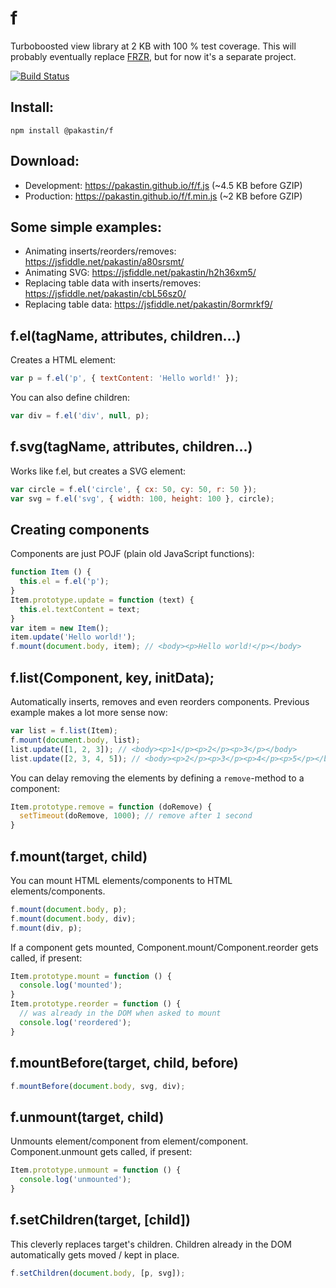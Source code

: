 # f
Turboboosted view library at 2 KB with 100 % test coverage. This will probably eventually replace [FRZR](https://frzr.js.org), but for now it's a separate project.

[![Build Status](https://travis-ci.org/pakastin/f.svg?branch=master)](https://travis-ci.org/pakastin/f)

## Install:
```
npm install @pakastin/f
```

## Download:
- Development: https://pakastin.github.io/f/f.js (~4.5 KB before GZIP)
- Production: https://pakastin.github.io/f/f.min.js (~2 KB before GZIP)

## Some simple examples:
- Animating inserts/reorders/removes: https://jsfiddle.net/pakastin/a80srsmt/
- Animating SVG: https://jsfiddle.net/pakastin/h2h36xm5/
- Replacing table data with inserts/removes: https://jsfiddle.net/pakastin/cbL56sz0/
- Replacing table data: https://jsfiddle.net/pakastin/8ormrkf9/

## f.el(tagName, attributes, children...)
Creates a HTML element:
```js
var p = f.el('p', { textContent: 'Hello world!' });
```
You can also define children:
```js
var div = f.el('div', null, p);
```

## f.svg(tagName, attributes, children...)
Works like f.el, but creates a SVG element:
```js
var circle = f.el('circle', { cx: 50, cy: 50, r: 50 });
var svg = f.el('svg', { width: 100, height: 100 }, circle);
```

## Creating components
Components are just POJF (plain old JavaScript functions):
```js
function Item () {
  this.el = f.el('p');
}
Item.prototype.update = function (text) {
  this.el.textContent = text;
}
var item = new Item();
item.update('Hello world!');
f.mount(document.body, item); // <body><p>Hello world!</p></body>
```
## f.list(Component, key, initData);
Automatically inserts, removes and even reorders components. Previous example makes a lot more sense now:
```js
var list = f.list(Item);
f.mount(document.body, list);
list.update([1, 2, 3]); // <body><p>1</p><p>2</p><p>3</p></body>
list.update([2, 3, 4, 5]); // <body><p>2</p><p>3</p><p>4</p><p>5</p></body>
```
You can delay removing the elements by defining a `remove`-method to a component:
```js
Item.prototype.remove = function (doRemove) {
  setTimeout(doRemove, 1000); // remove after 1 second
}
```
## f.mount(target, child)
You can mount HTML elements/components to HTML elements/components.
```js
f.mount(document.body, p);
f.mount(document.body, div);
f.mount(div, p);
```
If a component gets mounted, Component.mount/Component.reorder gets called, if present:
```js
Item.prototype.mount = function () {
  console.log('mounted');
}
Item.prototype.reorder = function () {
  // was already in the DOM when asked to mount
  console.log('reordered');
}
```
## f.mountBefore(target, child, before)
```js
f.mountBefore(document.body, svg, div);
```
## f.unmount(target, child)
Unmounts element/component from element/component. Component.unmount gets called, if present: 
```js
Item.prototype.unmount = function () {
  console.log('unmounted');
}
```

## f.setChildren(target, [child])
This cleverly replaces target's children. Children already in the DOM automatically gets moved / kept in place.
```js
f.setChildren(document.body, [p, svg]);
```
